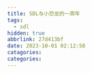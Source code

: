 ```yaml
---
title: SDL与小恐龙的一周年
tags:
  - sdl
hidden: true
abbrlink: 27d413bf
date: 2023-10-01 02:12:58
catagories:
categories:
---
```


<!-- <meting-js
    server="netease"
    type="song"
    autoplay="true"
    id="18126594">
</meting-js> -->